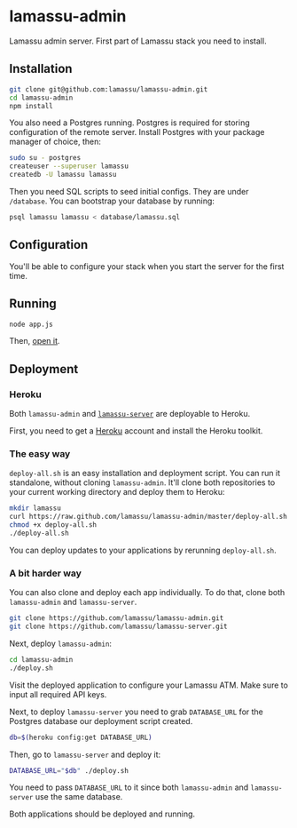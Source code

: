 # lamassu-admin

Lamassu admin server. First part of Lamassu stack you need to install.

## Installation

```sh
git clone git@github.com:lamassu/lamassu-admin.git
cd lamassu-admin
npm install
```

You also need a Postgres running. Postgres is required for storing configuration
of the remote server. Install Postgres with your package manager of choice, then:

```sh
sudo su - postgres
createuser --superuser lamassu
createdb -U lamassu lamassu
```

Then you need SQL scripts to seed initial configs. They are under `/database`.
You can bootstrap your database by running:

```sh
psql lamassu lamassu < database/lamassu.sql
```

## Configuration
You'll be able to configure your stack when you start the server for the first
time.

## Running

```sh
node app.js
```

Then, [open it](http://localhost:8080).

## Deployment

### Heroku
Both `lamassu-admin` and [`lamassu-server`](https://github.com/lamassu/lamassu-server) 
are deployable to Heroku.

First, you need to get a [Heroku](https://heroku.com) account and install the
Heroku toolkit.

### The easy way
`deploy-all.sh` is an easy installation and deployment script. You can run it
standalone, without cloning `lamassu-admin`. It'll clone both repositories to
your current working directory and deploy them to Heroku:

```sh
mkdir lamassu
curl https://raw.github.com/lamassu/lamassu-admin/master/deploy-all.sh > deploy-all.sh
chmod +x deploy-all.sh
./deploy-all.sh
```

You can deploy updates to your applications by rerunning `deploy-all.sh`.

### A bit harder way
You can also clone and deploy each app individually. To do that, clone both
`lamassu-admin` and `lamassu-server`.

```sh
git clone https://github.com/lamassu/lamassu-admin.git
git clone https://github.com/lamassu/lamassu-server.git
```

Next, deploy `lamassu-admin`:

```sh
cd lamassu-admin
./deploy.sh
```

Visit the deployed application to configure your Lamassu ATM. Make sure to input
all required API keys.

Next, to deploy `lamassu-server` you need to grab `DATABASE_URL` for the Postgres
database our deployment script created.

```sh
db=$(heroku config:get DATABASE_URL)
```

Then, go to `lamassu-server` and deploy it:

```sh
DATABASE_URL="$db" ./deploy.sh
```

You need to pass `DATABASE_URL` to it since both `lamassu-admin` and `lamassu-server`
use the same database.

Both applications should be deployed and running.
